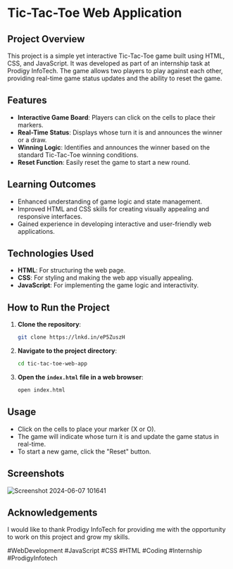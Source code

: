 # Tic-Tac-Toe Web Application

## Project Overview

This project is a simple yet interactive Tic-Tac-Toe game built using HTML, CSS, and JavaScript. It was developed as part of an internship task at Prodigy InfoTech. The game allows two players to play against each other, providing real-time game status updates and the ability to reset the game.

## Features

- **Interactive Game Board**: Players can click on the cells to place their markers.
- **Real-Time Status**: Displays whose turn it is and announces the winner or a draw.
- **Winning Logic**: Identifies and announces the winner based on the standard Tic-Tac-Toe winning conditions.
- **Reset Function**: Easily reset the game to start a new round.

## Learning Outcomes

- Enhanced understanding of game logic and state management.
- Improved HTML and CSS skills for creating visually appealing and responsive interfaces.
- Gained experience in developing interactive and user-friendly web applications.

## Technologies Used

- **HTML**: For structuring the web page.
- **CSS**: For styling and making the web app visually appealing.
- **JavaScript**: For implementing the game logic and interactivity.

## How to Run the Project

1. **Clone the repository**:
    ```bash
    git clone https://lnkd.in/eP5ZuszH
    ```

2. **Navigate to the project directory**:
    ```bash
    cd tic-tac-toe-web-app
    ```

3. **Open the `index.html` file in a web browser**:
    ```bash
    open index.html
    ```

## Usage

- Click on the cells to place your marker (X or O).
- The game will indicate whose turn it is and update the game status in real-time.
- To start a new game, click the "Reset" button.

## Screenshots

![Screenshot 2024-06-07 101641](https://github.com/Atveek/MERN-Ecommerce-Project/assets/115652544/386924b7-d2b2-4d79-be5f-31337d94ded1)

## Acknowledgements

I would like to thank Prodigy InfoTech for providing me with the opportunity to work on this project and grow my skills.


#WebDevelopment #JavaScript #CSS #HTML #Coding #Internship #ProdigyInfotech
